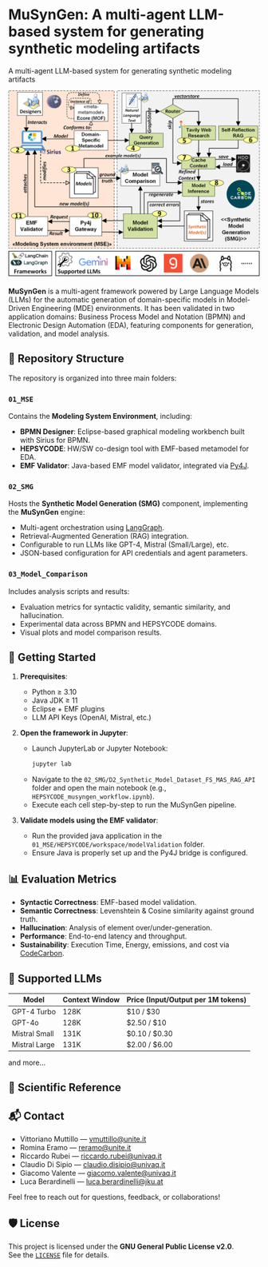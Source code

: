 # MuSynGen: A multi-agent LLM-based system for generating synthetic modeling artifacts

A multi-agent LLM-based system for generating synthetic modeling artifacts

![MuSynGen Framework](img/framework.png)

**MuSynGen** is a multi-agent framework powered by Large Language Models (LLMs) for the automatic generation of domain-specific models in Model-Driven Engineering (MDE) environments. It has been validated in two application domains: Business Process Model and Notation (BPMN) and Electronic Design Automation (EDA), featuring components for generation, validation, and model analysis.

## 📁 Repository Structure

The repository is organized into three main folders:

### `01_MSE`
Contains the **Modeling System Environment**, including:
- **BPMN Designer**: Eclipse-based graphical modeling workbench built with Sirius for BPMN.
- **HEPSYCODE**: HW/SW co-design tool with EMF-based metamodel for EDA.
- **EMF Validator**: Java-based EMF model validator, integrated via [Py4J](https://www.py4j.org/).

### `02_SMG`
Hosts the **Synthetic Model Generation (SMG)** component, implementing the **MuSynGen** engine:
- Multi-agent orchestration using [LangGraph](https://www.langchain.com/langgraph).
- Retrieval-Augmented Generation (RAG) integration.
- Configurable to run LLMs like GPT-4, Mistral (Small/Large), etc.
- JSON-based configuration for API credentials and agent parameters.

### `03_Model_Comparison`
Includes analysis scripts and results:
- Evaluation metrics for syntactic validity, semantic similarity, and hallucination.
- Experimental data across BPMN and HEPSYCODE domains.
- Visual plots and model comparison results.

## 🚀 Getting Started

1. **Prerequisites**:
   - Python ≥ 3.10
   - Java JDK ≥ 11
   - Eclipse + EMF plugins
   - LLM API Keys (OpenAI, Mistral, etc.)

2. **Open the framework in Jupyter**:
   - Launch JupyterLab or Jupyter Notebook:
     ```bash
     jupyter lab
     ```
   - Navigate to the `02_SMG/D2_Synthetic_Model_Dataset_FS_MAS_RAG_API` folder and open the main notebook (e.g., `HEPSYCODE_musyngen_workflow.ipynb`).
   - Execute each cell step-by-step to run the MuSynGen pipeline.

3. **Validate models using the EMF validator**:
   - Run the provided java application in the `01_MSE/HEPSYCODE/workspace/modelValidation` folder.
   - Ensure Java is properly set up and the Py4J bridge is configured.

## 📊 Evaluation Metrics

- **Syntactic Correctness**: EMF-based model validation.
- **Semantic Correctness**: Levenshtein & Cosine similarity against ground truth.
- **Hallucination**: Analysis of element over/under-generation.
- **Performance**: End-to-end latency and throughput.
- **Sustainability**: Execution Time, Energy, emissions, and cost via [CodeCarbon](https://codecarbon.io/).

## 🧠 Supported LLMs

| Model           | Context Window | Price (Input/Output per 1M tokens) |
|----------------|----------------|------------------------------------|
| GPT-4 Turbo     | 128K           | $10 / $30                          |
| GPT-4o          | 128K           | $2.50 / $10                        |
| Mistral Small   | 131K           | $0.10 / $0.30                      |
| Mistral Large   | 131K           | $2.00 / $6.00                      |

and more...

## 📄 Scientific Reference



## 📬 Contact

- Vittoriano Muttillo — [vmuttillo@unite.it](mailto:vmuttillo@unite.it)  
- Romina Eramo — [reramo@unite.it](mailto:reramo@unite.it)  
- Riccardo Rubei — [riccardo.rubei@univaq.it](mailto:) 
- Claudio Di Sipio — [claudio.disipio@univaq.it](mailto:)
- Giacomo Valente — [giacomo.valente@univaq.it](mailto:)
- Luca Berardinelli — [luca.berardinelli@jku.at](mailto:)

Feel free to reach out for questions, feedback, or collaborations!

## 🛡️ License

This project is licensed under the **GNU General Public License v2.0**.  
See the [`LICENSE`](LICENSE) file for details.
